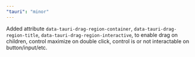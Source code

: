```yaml
---
"tauri": "minor"
---
```


Added
attribute `data-tauri-drag-region-container`, `data-tauri-drag-region-title`, `data-tauri-drag-region-interactive`, to
enable drag on children, control maximize on double click, control is or not interactable on button/input/etc.
